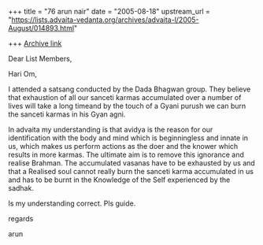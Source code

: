 +++
title = "76 arun nair"
date = "2005-08-18"
upstream_url = "https://lists.advaita-vedanta.org/archives/advaita-l/2005-August/014893.html"

+++
[Archive link](https://lists.advaita-vedanta.org/archives/advaita-l/2005-August/014893.html)

Dear List Members,

Hari Om,

I attended a satsang conducted by the Dada Bhagwan group. They believe
that exhaustion of all our sanceti karmas accumulated over a number of
lives will take a long timeand by the touch of a Gyani purush we can
burn the sanceti karmas in his Gyan agni.

In advaita my understanding is that avidya is the reason for our
identification with the body and mind which is beginningless and
innate in us, which makes us perform actions as the doer and the
knower which results in more karmas. The ultimate aim is to remove
this ignorance and realise Brahman. The accumulated vasanas have to be
exhausted by us and that a Realised soul cannot really burn the
sanceti karma accumulated in us and has to be burnt in the Knowledge
of the Self experienced by the sadhak.

Is my understanding correct. Pls guide.

regards

arun

